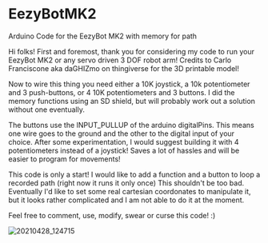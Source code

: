 # EezyBotMK2
Arduino Code for the EezyBot MK2 with memory for path

Hi folks! First and foremost, thank you for considering my code to run your EezyBot MK2 or any servo driven 3 DOF robot arm! Credits to Carlo Franciscone aka daGHIZmo on thingiverse for the 3D printable model! 

  Now to wire this thing you need either a 10K joystick, a 10k potentiometer and 3 push-buttons, or 4  10K potentiometers and 3 buttons. I did the memory functions using an SD shield, but will probably work out a solution without one eventually. 
  
  The buttons use the INPUT_PULLUP of the arduino digitalPins. This means one wire goes to the ground and the other to the digital input of your choice. 
    After some experimentation, I would suggest building it with 4 potentiometers instead of a joystick! Saves a lot of hassles and will be easier to program for movements!
    
  This code is only a start! I would like to add a function and a button to loop a recorded path (right now it runs it only once) This shouldn't be too bad. Eventually I'd like to set some real cartesian coordonates to manipulate it, but it looks rather complicated and I am not able to do it at the moment. 
   
   Feel free to comment, use, modify, swear or curse this code! :) 

![20210428_124715](https://user-images.githubusercontent.com/81876951/116444084-5c8c8700-a822-11eb-8304-6fdb869e4cab.jpg)
